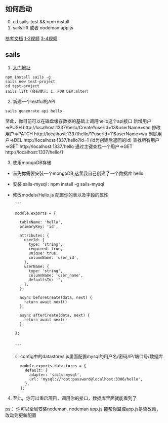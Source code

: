 ## 如何启动
0. cd sails-test && npm install
1. sails lift 或者 nodeman app.js

[参考文档](https://sailsjs.com/documentation/concepts/actions-and-controllers)
[1-2视频](https://www.youtube.com/watch?v=AmjiDC_JUt4)
[3-4视频](https://www.youtube.com/watch?v=qAQWBfnO6n0)

## sails
1. [入门地址](https://sailsjs.com/get-started)

```
npm install sails -g
sails new test-project
cd test-project
sails lift（会有提示，1. FOR DEV:alter）
```


2. 新建一个restful的API

```
sails genenrate api hello
```

至此，你目前可以在磁盘缓存数据的基础上调用hello这个api接口
新增用户=>PUSH http://localhost:1337/hello/Create?userId=13&userName=san
修改用户=>PATCH http://localhost:1337/hello/1?userId=11&userName=wu
删除用户=>DEL http://localhost:1337/hello?id=1 (id为创建后返回的id)
查找所有用户=>GET http://localhost:1337/hello
通过主键查找一个用户=>GET http://localhost:1337/hello/1

3. 使用mongoDB存储
 * 首先你需要安装一个mongoDB,这里我自己创建了一个数据库 hello
 * 安装 sails-mysql : npm install -g sails-mysql
 * 修改models/Hello.js 配置你的表以及字段的属性
 
        ```
        
        module.exports = {
        
          tableName: 'hello',
          primaryKey: 'id',
        
          attributes: {
            userId: {
              type: 'string',
              required: true,
              unique: true,
              columnName: 'user_id',
            },
            userName: {
              type: 'string',
              columnName: 'user_name',
              defaultsTo: '',
            },
          },
        
          async beforeCreate(data, next) {
            return await next()
          },
        
          async afterCreate(data, next) {
            return await next()
          },
        
        };
        
        
        ```
    
    * config中的datastores.js里面配置mysql的用户名/密码/IP/端口号/数据库
    
        ```
        module.exports.datastores = {
          default: {
            adapter: 'sails-mysql',
            url: 'mysql://root:password@localhost:3306/hello',
          },
        };
        ```
4. 至此，你可以重启项目，调用你的接口，数据库里面就能看到了

ps： 你可以全局安装nodeman, nodeman app.js 能帮你监控app.js是否改动，改动则更新配置